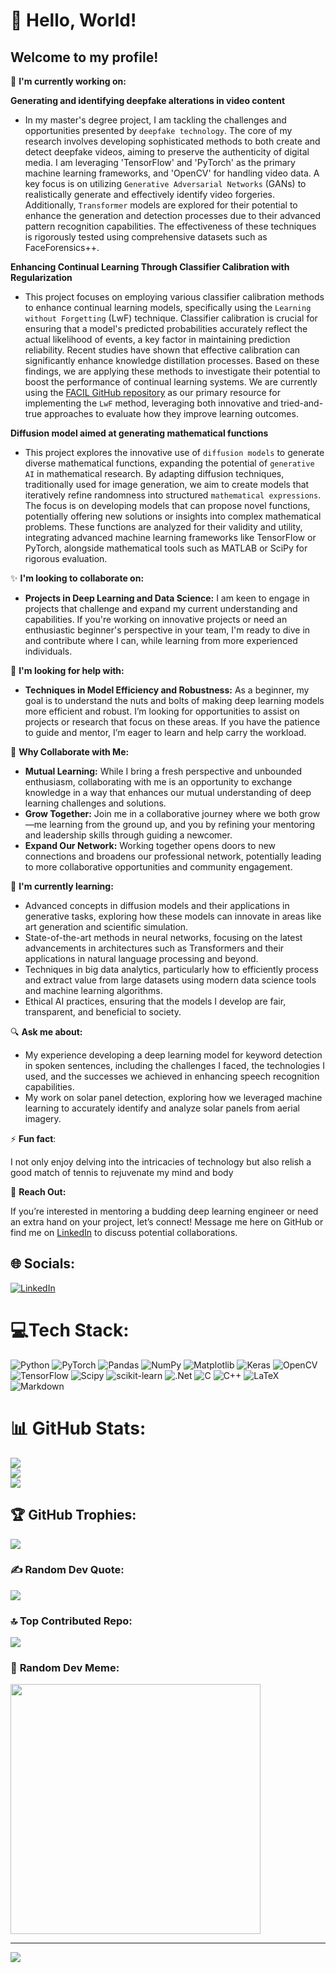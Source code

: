 # 💫 **Hello, World!** 
## Welcome to my profile!

🚀 **I'm currently working on:**<br>

**Generating and identifying deepfake alterations in video content**<br>
- In my master's degree project, I am tackling the challenges and opportunities presented by `deepfake technology`. The core of my research involves developing sophisticated methods to both create and detect deepfake videos, aiming to preserve the authenticity of digital media. I am leveraging 'TensorFlow' and 'PyTorch' as the primary machine learning frameworks, and 'OpenCV' for handling video data. A key focus is on utilizing `Generative Adversarial Networks` (GANs) to realistically generate and effectively identify video forgeries. Additionally, `Transformer` models are explored for their potential to enhance the generation and detection processes due to their advanced pattern recognition capabilities. The effectiveness of these techniques is rigorously tested using comprehensive datasets such as FaceForensics++.

**Enhancing Continual Learning Through Classifier Calibration with Regularization**<br>
- This project focuses on employing various classifier calibration methods to enhance continual learning models, specifically using the `Learning without Forgetting` (LwF) technique. Classifier calibration is crucial for ensuring that a model's predicted probabilities accurately reflect the actual likelihood of events, a key factor in maintaining prediction reliability. Recent studies have shown that effective calibration can significantly enhance knowledge distillation processes. Based on these findings, we are applying these methods to investigate their potential to boost the performance of continual learning systems. We are currently using the [FACIL GitHub repository](https://github.com/mmasana/FACIL) as our primary resource for implementing the `LwF` method, leveraging both innovative and tried-and-true approaches to evaluate how they improve learning outcomes.

**Diffusion model aimed at generating mathematical functions**<br>
- This project explores the innovative use of `diffusion models` to generate diverse mathematical functions, expanding the potential of `generative AI` in mathematical research. By adapting diffusion techniques, traditionally used for image generation, we aim to create models that iteratively refine randomness into structured `mathematical expressions`. The focus is on developing models that can propose novel functions, potentially offering new solutions or insights into complex mathematical problems. These functions are analyzed for their validity and utility, integrating advanced machine learning frameworks like TensorFlow or PyTorch, alongside mathematical tools such as MATLAB or SciPy for rigorous evaluation.


✨ **I'm looking to collaborate on:**
- **Projects in Deep Learning and Data Science:** I am keen to engage in projects that challenge and expand my current understanding and capabilities. If you're working on innovative projects or need an enthusiastic beginner's perspective in your team, I'm ready to dive in and contribute where I can, while learning from more experienced individuals.

🤝 **I'm looking for help with:**
- **Techniques in Model Efficiency and Robustness:** As a beginner, my goal is to understand the nuts and bolts of making deep learning models more efficient and robust. I’m looking for opportunities to assist on projects or research that focus on these areas. If you have the patience to guide and mentor, I’m eager to learn and help carry the workload.

🌟 **Why Collaborate with Me:**
- **Mutual Learning:** While I bring a fresh perspective and unbounded enthusiasm, collaborating with me is an opportunity to exchange knowledge in a way that enhances our mutual understanding of deep learning challenges and solutions.
- **Grow Together:** Join me in a collaborative journey where we both grow—me learning from the ground up, and you by refining your mentoring and leadership skills through guiding a newcomer.
- **Expand Our Network:** Working together opens doors to new connections and broadens our professional network, potentially leading to more collaborative opportunities and community engagement.

🌱 **I'm currently learning:**
- Advanced concepts in diffusion models and their applications in generative tasks, exploring how these models can innovate in areas like art generation and scientific simulation.
- State-of-the-art methods in neural networks, focusing on the latest advancements in architectures such as Transformers and their applications in natural language processing and beyond.
- Techniques in big data analytics, particularly how to efficiently process and extract value from large datasets using modern data science tools and machine learning algorithms.
- Ethical AI practices, ensuring that the models I develop are fair, transparent, and beneficial to society.

🔍 **Ask me about:**

- My experience developing a deep learning model for keyword detection in spoken sentences, including the challenges I faced, the technologies I used, and the successes we achieved in enhancing speech recognition capabilities.
- My work on solar panel detection, exploring how we leveraged machine learning to accurately identify and analyze solar panels from aerial imagery.

⚡ **Fun fact**:

I not only enjoy delving into the intricacies of technology but also relish a good match of tennis to rejuvenate my mind and body

💬 **Reach Out:** 

If you’re interested in mentoring a budding deep learning engineer or need an extra hand on your project, let’s connect! Message me here on GitHub or find me on [LinkedIn](https://www.linkedin.com/in/kamil-jaworski-b27503185/) to discuss potential collaborations.

## 🌐 Socials:
[![LinkedIn](https://img.shields.io/badge/LinkedIn-%230077B5.svg?logo=linkedin&logoColor=white)](https://www.linkedin.com/in/kamil-jaworski-b27503185/) 

# 💻**Tech Stack**:
   ![Python](https://img.shields.io/badge/python-3670A0?style=for-the-badge&logo=python&logoColor=ffdd54) ![PyTorch](https://img.shields.io/badge/PyTorch-%23EE4C2C.svg?style=for-the-badge&logo=PyTorch&logoColor=white) ![Pandas](https://img.shields.io/badge/pandas-%23150458.svg?style=for-the-badge&logo=pandas&logoColor=white) ![NumPy](https://img.shields.io/badge/numpy-%23013243.svg?style=for-the-badge&logo=numpy&logoColor=white) ![Matplotlib](https://img.shields.io/badge/Matplotlib-%23ffffff.svg?style=for-the-badge&logo=Matplotlib&logoColor=black) ![Keras](https://img.shields.io/badge/Keras-%23D00000.svg?style=for-the-badge&logo=Keras&logoColor=white) ![OpenCV](https://img.shields.io/badge/opencv-%23white.svg?style=for-the-badge&logo=opencv&logoColor=white) ![TensorFlow](https://img.shields.io/badge/TensorFlow-%23FF6F00.svg?style=for-the-badge&logo=TensorFlow&logoColor=white) ![Scipy](https://img.shields.io/badge/SciPy-%230C55A5.svg?style=for-the-badge&logo=scipy&logoColor=%white) ![scikit-learn](https://img.shields.io/badge/scikit--learn-%23F7931E.svg?style=for-the-badge&logo=scikit-learn&logoColor=white) ![.Net](https://img.shields.io/badge/.NET-5C2D91?style=for-the-badge&logo=.net&logoColor=white) ![C](https://img.shields.io/badge/c-%2300599C.svg?style=for-the-badge&logo=c&logoColor=white) ![C++](https://img.shields.io/badge/c++-%2300599C.svg?style=for-the-badge&logo=c%2B%2B&logoColor=white) ![LaTeX](https://img.shields.io/badge/latex-%23008080.svg?style=for-the-badge&logo=latex&logoColor=white) ![Markdown](https://img.shields.io/badge/markdown-%23000000.svg?style=for-the-badge&logo=markdown&logoColor=white)
# 📊 **GitHub Stats**:
![](https://github-readme-stats.vercel.app/api?username=kjavvor&theme=dark&hide_border=false&include_all_commits=false&count_private=true)<br/>
![](https://github-readme-streak-stats.herokuapp.com/?user=kjavvor&theme=dark&hide_border=false)<br/>
![](https://github-readme-stats.vercel.app/api/top-langs/?username=kjavvor&theme=dark&hide_border=false&include_all_commits=false&count_private=true&layout=compact)

## 🏆 **GitHub Trophies:**
![](https://github-profile-trophy.vercel.app/?username=kjavvor&theme=radical&no-frame=false&no-bg=false&margin-w=4)

### ✍️ **Random Dev Quote:**
![](https://quotes-github-readme.vercel.app/api?type=horizontal&theme=radical)

### 🔝 **Top Contributed Repo**:
![](https://github-contributor-stats.vercel.app/api?username=kjavvor&limit=5&theme=dark&combine_all_yearly_contributions=true)

### 👀 **Random Dev Meme**:
<img src='https://randommeme-five.vercel.app/' style="height: 400px;"/>

---
[![](https://visitcount.itsvg.in/api?id=kjavvor&icon=2&color=0)](https://visitcount.itsvg.in)




<!-- Proudly created with GPRM ( https://gprm.itsvg.in ) -->
